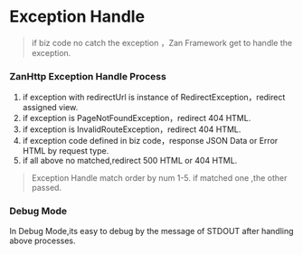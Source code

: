# Exception Handle


> if biz code no catch the exception ，Zan Framework get to handle the exception.

### ZanHttp Exception Handle Process

1. if exception with redirectUrl is instance of RedirectException，redirect assigned view.
2. if exception is PageNotFoundException，redirect 404 HTML.
3. if exception is InvalidRouteException，redirect 404 HTML.
4. if exception code defined in biz code，response JSON Data or Error HTML by request type.
5. if all above no matched,redirect 500 HTML or 404 HTML.

> Exception Handle match order by num 1-5. if matched one ,the other passed.

### Debug Mode

In Debug Mode,its easy to debug by the message of STDOUT after handling above processes.